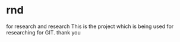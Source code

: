# rnd
for research and research
This is the project which is being used for researching for GIT.
thank you
